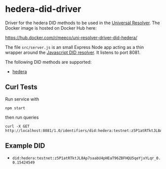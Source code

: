 # hedera-did-driver

Driver for the hedera DID methods to be used in the [Universal Resolver](https://github.com/decentralized-identity/universal-resolver). The Docker image is hosted on Docker Hub here:

<https://hub.docker.com/r/meeco/uni-resolver-driver-did-hedera/>

The file `src/server.js` is an small Express Node app acting as a thin wrapper around the [Javascript DID resolver](https://github.com/decentralized-identity/did-resolver). It listens to port 8081.

The following DID methods are supported:

- [hedera](https://github.com/hashgraph/did-method/blob/master/did-method-specification.md)

## Curl Tests

Run service with

```
npm start
```

then run queries

```
curl -X GET http://localhost:8081/1.0/identifiers/did:hedera:testnet:z5P1atRTktJL8Ap7saabU4pHEaT96ZBFHQU5qeYjxYLqr_0.0.15424549
```

## Example DID

- `did:hedera:testnet:z5P1atRTktJL8Ap7saabU4pHEaT96ZBFHQU5qeYjxYLqr_0.0.15424549`
